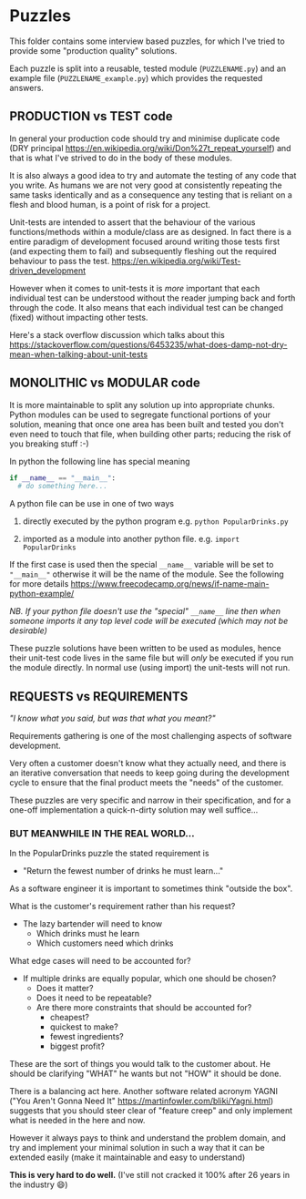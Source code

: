 # Puzzles
This folder contains some interview based puzzles, for which I've tried to provide some "production quality" solutions.

Each puzzle is split into a reusable, tested module (`PUZZLENAME.py`) and an example file  (`PUZZLENAME_example.py`) which provides the requested answers.

## PRODUCTION vs TEST code
In general your production code should try and minimise duplicate code (DRY principal https://en.wikipedia.org/wiki/Don%27t_repeat_yourself) and that is what I've strived to do in the body of these modules.

It is also always a good idea to try and automate the testing of any code that you write. As humans we are not very good at consistently repeating the same tasks identically and as a consequence any testing that is reliant on a flesh and blood human, is a point of risk for a project.

Unit-tests are intended to assert that the behaviour of the various functions/methods within a module/class are as designed. In fact there is a entire paradigm of development focused around writing those tests first (and expecting them to fail) and subsequently fleshing out the required behaviour to pass the test.
https://en.wikipedia.org/wiki/Test-driven_development

However when it comes to unit-tests it is *more* important that each individual test can be understood without the reader jumping back and forth through the code. It also means that each individual test can be changed (fixed) without impacting other tests.

Here's a stack overflow discussion which talks about this
https://stackoverflow.com/questions/6453235/what-does-damp-not-dry-mean-when-talking-about-unit-tests

## MONOLITHIC vs MODULAR code
It is more maintainable to split any solution up into appropriate chunks. Python modules can be used to segregate functional portions of your solution, meaning that once one area has been built and tested you don't even need to touch that file, when building other parts; reducing the risk of you breaking stuff :-)

In python the following line has special meaning

```python
if __name__ == "__main__":
  # do something here...
```

A python file can be use in one of two ways
1) directly executed by the python program
   e.g. `python PopularDrinks.py`
   
2) imported as a module into another python file.
    e.g. `import PopularDrinks`

If the first case is used then the special `__name__` variable will be set to `"__main__"` otherwise it will be the name of the module.
See the following for more details
https://www.freecodecamp.org/news/if-name-main-python-example/

_NB. If your python file doesn't use the "special" `__name__` line then when someone imports it any top level code will be executed (which may not be desirable)_

These puzzle solutions have been written to be used as modules, hence their unit-test code lives in the same file but will *only* be executed if you run the module directly. In normal use (using import) the unit-tests will not run.

## REQUESTS vs REQUIREMENTS
_*"I know what you said, but was that what you meant?"*_

Requirements gathering is one of the most challenging aspects of software development.

Very often a customer doesn't know what they actually need, and there is an iterative conversation that needs to keep going during the development cycle to ensure that the final product meets the "needs" of the customer.

These puzzles are very specific and narrow in their specification, and for a one-off implementation a quick-n-dirty solution may well suffice...

### BUT MEANWHILE IN THE REAL WORLD...

In the PopularDrinks puzzle the stated requirement is
- "Return the fewest number of drinks he must learn..."

As a software engineer it is important to sometimes think "outside the box".

What is the customer's requirement rather than his request?
- The lazy bartender will need to know
  - Which drinks must he learn
  - Which customers need which drinks

What edge cases will need to be accounted for?
- If multiple drinks are equally popular, which one should be chosen?
  - Does it matter?
  - Does it need to be repeatable?
  - Are there more constraints that should be accounted for?
    - cheapest?
    - quickest to make?
    - fewest ingredients?
    - biggest profit?

These are the sort of things you would talk to the customer about. He should be clarifying "WHAT" he wants but not "HOW" it should be done.

There is a balancing act here. Another software related acronym YAGNI ("You Aren't Gonna Need It" https://martinfowler.com/bliki/Yagni.html) suggests that you should steer clear of "feature creep" and only implement what is needed in the here and now.

However it always pays to think and understand the problem domain, and try and implement your minimal solution in such a way that it can be extended easily (make it maintainable and easy to understand)

**This is very hard to do well.** (I've still not cracked it 100% after 26 years in the industry :smile:)

